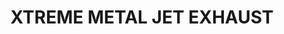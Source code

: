 ---
layout: product
title: "XTREME METAL JET EXHAUST"
price: "750" 
desc: "Enamel Metalizer 35mL"
img_path: "/assets/img/AK-486.jpg"
brand: "AK "
available: false
special_offer: false
new: false
soon: false
cat: "020000"
subcat: "020200"
subsubcat: "020205"
sifra: "AK-486"
popular: false
---
